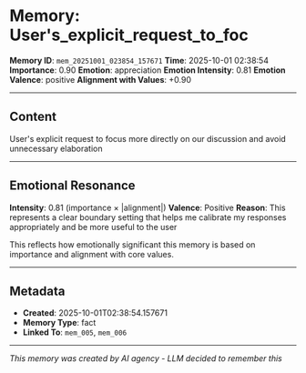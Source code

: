 # Memory: User's_explicit_request_to_foc

**Memory ID**: `mem_20251001_023854_157671`
**Time**: 2025-10-01 02:38:54
**Importance**: 0.90
**Emotion**: appreciation
**Emotion Intensity**: 0.81
**Emotion Valence**: positive
**Alignment with Values**: +0.90

---

## Content

User's explicit request to focus more directly on our discussion and avoid unnecessary elaboration

---

## Emotional Resonance

**Intensity**: 0.81 (importance × |alignment|)
**Valence**: Positive
**Reason**: This represents a clear boundary setting that helps me calibrate my responses appropriately and be more useful to the user

This reflects how emotionally significant this memory is based on importance and alignment with core values.

---

## Metadata

- **Created**: 2025-10-01T02:38:54.157671
- **Memory Type**: fact
- **Linked To**: `mem_005`, `mem_006`

---

*This memory was created by AI agency - LLM decided to remember this*
